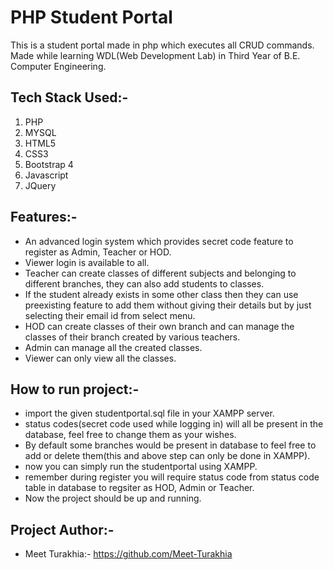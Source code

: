 # PHP Student Portal
This is a student portal made in php which executes all CRUD commands.
Made while learning WDL(Web Development Lab) in Third Year of B.E. Computer Engineering.

## Tech Stack Used:- 
1. PHP
2. MYSQL
3. HTML5
4. CSS3
5. Bootstrap 4
6. Javascript
7. JQuery

## Features:-
- An advanced login system which provides secret code feature to register as Admin, Teacher or HOD.
- Viewer login is available to all.
- Teacher can create classes of different subjects and belonging to different branches, they can also add students to classes.
- If the student already exists in some other class then they can use preexisting feature to add them without giving their details but by just
selecting their email id from select menu.
- HOD can create classes of their own branch and can manage the classes of their branch created by various teachers.
- Admin can manage all the created classes.
- Viewer can only view all the classes.

## How to run project:-
- import the given studentportal.sql file in your XAMPP server.
- status codes(secret code used while logging in) will all be present in the database, feel free to change them as your wishes.
- By default some branches would be present in database to feel free to add or delete them(this and above step can only be done in XAMPP).
- now you can simply run the studentportal using XAMPP.
- remember during register you will require status code from status code table in database to regsiter as HOD, Admin or Teacher.
- Now the project should be up and running.

## Project Author:-
- Meet Turakhia:- https://github.com/Meet-Turakhia 
